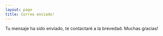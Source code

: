 ```yaml
---
layout: page
title: Correo enviado!
---
```


Tu mensaje ha sido enviado, te contactaré a la brevedad.
Muchas gracias!
